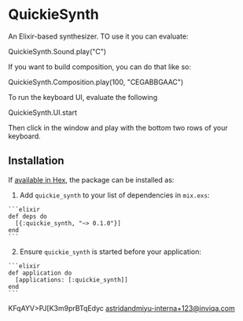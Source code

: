 # QuickieSynth

An Elixir-based synthesizer. TO use it you can evaluate:

  QuickieSynth.Sound.play("C")

If you want to build composition, you can do that like so:

  QuickieSynth.Composition.play(100, "CEGABBGAAC")

To run the keyboard UI, evaluate the following

  QuickieSynth.UI.start

Then click in the window and play with the bottom two rows of your keyboard.


## Installation

If [available in Hex](https://hex.pm/docs/publish), the package can be installed as:

  1. Add `quickie_synth` to your list of dependencies in `mix.exs`:

    ```elixir
    def deps do
      [{:quickie_synth, "~> 0.1.0"}]
    end
    ```

  2. Ensure `quickie_synth` is started before your application:

    ```elixir
    def application do
      [applications: [:quickie_synth]]
    end
    ```
KFqAYV>PJ[K3m9prBTqEdyc
astridandmiyu-interna+123@inviqa.com
